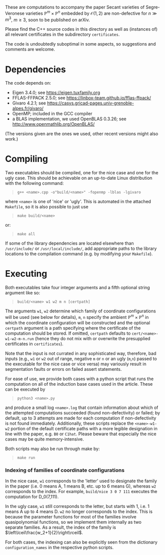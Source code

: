 These are computations to accompany the paper Secant varieties of Segre-Veronese varieties $\mathbb P^m\times\mathbb P^n$ embedded by $\mathcal O(1,2)$ are non-defective for $n\gg m^3$, $m\geq3$, soon to be published on arXiv.

Please find the C++ source codes in this directory as well as (instances of) all relevant certificates in the subdirectory `certificates`.

The code is undoubtedly suboptimal in some aspects, so suggestions and comments are welcome.


# Dependencies

The code depends on:

* Eigen 3.4.0; see https://eigen.tuxfamily.org
* FFLAS-FFPACK 2.5.0; see https://linbox-team.github.io/fflas-ffpack/
* Givaro 4.2.1; see https://casys.gricad-pages.univ-grenoble-alpes.fr/givaro/
* OpenMP; included in the GCC compiler
* a BLAS implementation, we used OpenBLAS 0.3.26; see http://www.openmathlib.org/OpenBLAS/

(The versions given are the ones we used, other recent versions might also work.)

# Compiling

Two executables should be compiled, one for the nice case and one for the ugly case. This should be achievable on an up-to-date Linux distribution with the following command:
> `g++ <name>.cpp -o"build/<name>" -fopenmp -lblas -lgivaro`

where `<name>` is one of 'nice' or 'ugly'.
This is automated in the attached `Makefile`, so it is also possible to just use
> `make build/<name>`

or:
> `make all`

If some of the library dependencies are located elsewhere than `/usr/include/` or `/usr/local/include/`, add appropriate paths to the library locations to the compilation command (e.g. by modifying your `Makefile`).


# Executing

Both executables take four integer arguments and a fifth optional string argument like so:
> `build/<name> w1 w2 m n [certpath]`

The arguments `w1`, `w2` determine which family of coordinate configurations will be used (see below for details), `m`, `n` specify the ambient $\mathbb P^m \times \mathbb P^n$ in which the coordinate configuration will be constructed and the optional `certpath` argument is a path specifying where the certificate of the computation should be stored. If omitted, `certpath` defaults to `cert/<name>-w1-w2-m-n.run` (hence they do not mix with or overwrite the presupplied certificates in `certificates`).

Note that the input is not currated in any sophisticated way, therefore, bad inputs (e.g., `w1` or `w2` out of range, negative `m` or `n` or an ugly (`m`,`n`) passed to the executable for the nice case or vice versa) may variously result in segmentation faults or errors on failed assert statements.

For ease of use, we provide both cases with a python script that runs the computation on all of the induction base cases used in the article. These can be executed by
> `python3 <name>.py`

and produce a small log `<name>.log` that contain information about which of the attempted computations succeeded (found non-defectivity) or failed; by default, up to 3 attempts are made for each computation if non-defectivity is not found immediately. Additionally, these scripts replace the `<name>-w1-w2` portion of the default certificate paths with a more legible designation in line with the paper, e.g. `B0` or `C1hat`. Please beware that especially the nice cases may be quite memory-intensive.

Both scripts may also be run through make by:
> `make run`


### Indexing of families of coordinate configurations

In the nice case, `w1` corresponds to the 'letter' used to designate the family in the paper (i.e. 0 means A, 1 means B, etc. up to 6 means G), whereas `w2` corresponds to the index. For example, `build/nice 3 0 7 111` executes the computation for D_0(7,111).

In the ugly case, `w1` still corresponds to the letter, but starts with 1, i.e. 1 means A up to 4 means D. `w2` no longer corresponds to the index. This is because the parameter functions for most of the families involve quasipolynomial functions, so we implement them internally as two separate families. As a result, the index of the family is $\left\lceil\frac{w_2+1}{2}\right\rceil$.

For both cases, the indexing can also be explicitly seen from the dictionary `configuration_names` in the respective python scripts.

